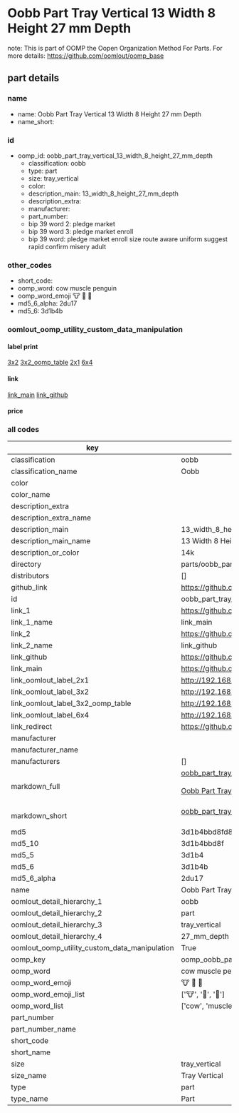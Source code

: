 # Oobb Part Tray Vertical 13 Width 8 Height 27 mm Depth  

note: This is part of OOMP the Oopen Organization Method For Parts. For more details: https://github.com/oomlout/oomp_base

##  part details
  







### name
* name: Oobb Part Tray Vertical 13 Width 8 Height 27 mm Depth
* name_short: 
### id
* oomp_id: oobb_part_tray_vertical_13_width_8_height_27_mm_depth
  * classification: oobb
  * type: part
  * size: tray_vertical
  * color: 
  * description_main: 13_width_8_height_27_mm_depth
  * description_extra: 
  * manufacturer: 
  * part_number: 
  * bip 39 word 2: pledge market
  * bip 39 word 3: pledge market enroll
  * bip 39 word: pledge market enroll size route aware uniform suggest rapid confirm misery adult

### other_codes
* short_code: 
* oomp_word: cow muscle penguin
* oomp_word_emoji :cow: :muscle: :penguin:
* md5_6_alpha: 2du17
* md5_6: 3d1b4b






### oomlout_oomp_utility_custom_data_manipulation
#### label print
[3x2](http://192.168.1.245:1112/?label=oomp%202du17)
[3x2_oomp_table](http://192.168.1.108:1112/?label=oomp%202du17)
[2x1](http://192.168.1.242:1112/?label=oomp%202du17)
[6x4](http://192.168.1.55:1112/?label=oomp%202du17)    

#### link

[link_main](https://github.com/oomlout/oomlout_oomp_version_1_messy/tree/main/parts/oobb_part_tray_vertical_13_width_8_height_27_mm_depth) [link_github](https://github.com/oomlout/oomlout_oomp_version_1_messy/tree/main/parts/oobb_part_tray_vertical_13_width_8_height_27_mm_depth)                             

#### price







### all codes 
| key | value |  
| --- | --- |  
| classification | oobb |  
| classification_name | Oobb |  
| color |  |  
| color_name |  |  
| description_extra |  |  
| description_extra_name |  |  
| description_main | 13_width_8_height_27_mm_depth |  
| description_main_name | 13 Width 8 Height 27 mm Depth |  
| description_or_color | 14k |  
| directory | parts/oobb_part_tray_vertical_13_width_8_height_27_mm_depth |  
| distributors | [] |  
| github_link | https://github.com/oomlout/oomlout_oomp_part_src/tree/main/parts/oobb_part_tray_vertical_13_width_8_height_27_mm_depth |  
| id | oobb_part_tray_vertical_13_width_8_height_27_mm_depth |  
| link_1 | https://github.com/oomlout/oomlout_oomp_version_1_messy/tree/main/parts/oobb_part_tray_vertical_13_width_8_height_27_mm_depth |  
| link_1_name | link_main |  
| link_2 | https://github.com/oomlout/oomlout_oomp_version_1_messy/tree/main/parts/oobb_part_tray_vertical_13_width_8_height_27_mm_depth |  
| link_2_name | link_github |  
| link_github | https://github.com/oomlout/oomlout_oomp_version_1_messy/tree/main/parts/oobb_part_tray_vertical_13_width_8_height_27_mm_depth |  
| link_main | https://github.com/oomlout/oomlout_oomp_version_1_messy/tree/main/parts/oobb_part_tray_vertical_13_width_8_height_27_mm_depth |  
| link_oomlout_label_2x1 | http://192.168.1.242:1112/?label=oomp%202du17 |  
| link_oomlout_label_3x2 | http://192.168.1.245:1112/?label=oomp%202du17 |  
| link_oomlout_label_3x2_oomp_table | http://192.168.1.108:1112/?label=oomp%202du17 |  
| link_oomlout_label_6x4 | http://192.168.1.55:1112/?label=oomp%202du17 |  
| link_redirect | https://github.com/oomlout/oomlout_oomp_version_1_messy/tree/main/parts/oobb_part_tray_vertical_13_width_8_height_27_mm_depth |  
| manufacturer |  |  
| manufacturer_name |  |  
| manufacturers | [] |  
| markdown_full | [oobb_part_tray_vertical_13_width_8_height_27_mm_depth](none)<br>[](none)<br>[Oobb Part Tray Vertical 13 Width 8 Height 27 Mm Depth](none)<br><br> |  
| markdown_short | [oobb_part_tray_vertical_13_width_8_height_27_mm_depth](none)<br><br> |  
| md5 | 3d1b4bbd8fd8fdac415e4c9e96620d34 |  
| md5_10 | 3d1b4bbd8f |  
| md5_5 | 3d1b4 |  
| md5_6 | 3d1b4b |  
| md5_6_alpha | 2du17 |  
| name | Oobb Part Tray Vertical 13 Width 8 Height 27 mm Depth |  
| oomlout_detail_hierarchy_1 | oobb |  
| oomlout_detail_hierarchy_2 | part |  
| oomlout_detail_hierarchy_3 | tray_vertical |  
| oomlout_detail_hierarchy_4 | 27_mm_depth |  
| oomlout_oomp_utility_custom_data_manipulation | True |  
| oomp_key | oomp_oobb_part_tray_vertical_13_width_8_height_27_mm_depth |  
| oomp_word | cow muscle penguin |  
| oomp_word_emoji | :cow: :muscle: :penguin: |  
| oomp_word_emoji_list | [':cow:', ':muscle:', ':penguin:'] |  
| oomp_word_list | ['cow', 'muscle', 'penguin'] |  
| part_number |  |  
| part_number_name |  |  
| short_code |  |  
| short_name |  |  
| size | tray_vertical |  
| size_name | Tray Vertical |  
| type | part |  
| type_name | Part |  
